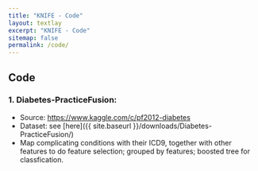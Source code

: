 ```yaml
---
title: "KNIFE - Code"
layout: textlay
excerpt: "KNIFE - Code"
sitemap: false
permalink: /code/
---
```


## Code

### 1. Diabetes-PracticeFusion: 
- Source: https://www.kaggle.com/c/pf2012-diabetes
- Dataset: see [here]({{ site.baseurl }}/downloads/Diabetes-PracticeFusion/)
- Map complicating conditions with their ICD9, together with other features to do feature selection; grouped by features; boosted tree for classfication.


